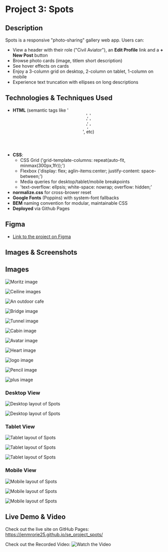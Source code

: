 # Project 3: Spots

## Description

Spots is a responsive "photo-sharing" gallery web app. Users can:

- View a header with their role ("Civil Aviator"), an **Edit Profile** link and a **+ New Post** button
- Browse photo cards (image, titlem short description)
- See hover effects on cards
- Enjoy a 3-column grid on desktop, 2-column on tablet, 1-column on mobile
- Experience text truncation with ellipses on long descriptions

## Technologies & Techniques Used

- **HTML** (semantic tags like '<header>', '<section>', '<nav>', '<main>', etc)
- **CSS**:
  - CSS Grid ('grid-template-columns: repeat(auto-fit, minmax(300px,1fr));')
  - Flexbox ('display: flex; aglin-items:center; justify-content: space-between;')
  - Media queries for desktop/tablet/mobile breakpoints
  - 'text-overflow: ellpsis; white-space: nowrap; overflow: hidden;'
- **normalize.css** for cross-brower reset
- **Google Fonts** (Poppins) with system-font fallbacks
- **BEM** naming convention for modular, maintainable CSS
- **Deployed** via Github Pages

## Figma

- [Link to the project on Figma](https://www.figma.com/file/BBNm2bC3lj8QQMHlnqRsga/Sprint-3-Project-%E2%80%94-Spots?type=design&node-id=2%3A60&mode=design&t=afgNFybdorZO6cQo-1)

## Images & Screenshots

## Images

![Moritz image](./images/1-photo-by-moritz-feldmann-from-pexels.jpg)

![Ceiline images](./images/2-photo-by-ceiline-from-pexels.jpg)

![An outdoor cafe](./images/3-photo-by-tubanur-dogan-from-pexels.jpg)

![Bridge image](./images/4-photo-by-maurice-laschet-from-pexels.jpg)

![Tunnel image](./images/5-photo-by-van-anh-nguyen-from-pexels.jpg)

![Cabin image](./images/6-photo-by-moritz-feldmann-from-pexels.jpg)

![Avatar image](./images/avatar.jpg)

![Heart image](./images/heart.svg)

![logo image](./images/logo.svg)

![Pencil image](./images/pencil.svg)

![plus image](./images/plus.svg)

### Desktop View

![Desktop layout of Spots](./images/Desktop1.png)

![Desktop layout of Spots](./images/Desktop2.png)

### Tablet View

![Tablet layout of Spots](./images/Tablet1.png)

![Tablet layout of Spots](./images/Tablet2.png)

![Tablet layout of Spots](./images/Tablet3.png)

### Mobile View

![Mobile layout of Spots](./images/Mobile1.png)

![Mobile layout of Spots](./images/Mobile2.png)

![Mobile layout of Spots](./images/Mobile3.png)

## Live Demo & Video

Check out the live site on GitHub Pages:
https://jenmrorie25.github.io/se_project_spots/

Check out the Recorded Video:
![Watch the Video](https://drive.google.com/file/d/1oifKQSh8E6WLQigEwWE-9F3EE0BST-1S/view?usp=sharing)
